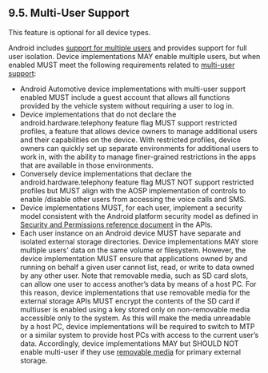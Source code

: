 ## 9.5\. Multi-User Support

<div class="note">

This feature is optional for all device types.

</div>

Android includes [support for multiple
users](http://developer.android.com/reference/android/os/UserManager.html) and
provides support for full user isolation. Device implementations MAY enable
multiple users, but when enabled MUST meet the following requirements related
to [multi-user support](http://source.android.com/devices/storage/traditional.html):

*   Android Automotive device implementations with multi-user support enabled
MUST include a guest account that allows all functions provided by the vehicle
system without requiring a user to log in.
*   Device implementations that do not declare the android.hardware.telephony
feature flag MUST support restricted profiles, a feature that allows device
owners to manage additional users and their capabilities on the device. With
restricted profiles, device owners can quickly set up separate environments for
additional users to work in, with the ability to manage finer-grained
restrictions in the apps that are available in those environments.
*   Conversely device implementations that declare the
android.hardware.telephony feature flag MUST NOT support restricted profiles
but MUST align with the AOSP implementation of controls to enable /disable
other users from accessing the voice calls and SMS.
*   Device implementations MUST, for each user, implement a security model
consistent with the Android platform security model as defined in [Security and
Permissions reference
document](http://developer.android.com/guide/topics/security/permissions.html)
in the APIs.
*   Each user instance on an Android device MUST have separate and isolated
external storage directories. Device implementations MAY store multiple users'
data on the same volume or filesystem. However, the device implementation MUST
ensure that applications owned by and running on behalf a given user cannot
list, read, or write to data owned by any other user. Note that removable
media, such as SD card slots, can allow one user to access another’s data by
means of a host PC. For this reason, device implementations that use removable
media for the external storage APIs MUST encrypt the contents of the SD card if
multiuser is enabled using a key stored only on non-removable media accessible
only to the system. As this will make the media unreadable by a host PC, device
implementations will be required to switch to MTP or a similar system to
provide host PCs with access to the current user’s data. Accordingly, device
implementations MAY but SHOULD NOT enable multi-user if they use [removable
media](http://developer.android.com/reference/android/os/Environment.html) for
primary external storage.
